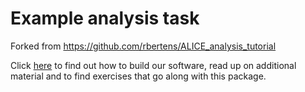 # Example analysis task

Forked from https://github.com/rbertens/ALICE_analysis_tutorial

Click [here](https://alice-doc.github.io/alice-analysis-tutorial/) to find out how to build our software, read up on additional material and to find exercises that go along with this package. 
